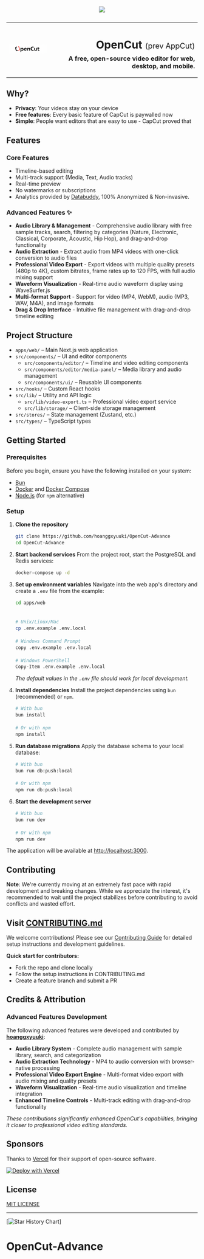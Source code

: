 <h1 align="center">
    <img src="https://readme-typing-svg.herokuapp.com/?font=Righteous&size=35&center=true&vCenter=true&width=500&height=70&duration=4000&lines=Remake+By+hoanggxyuuki;" />
</h1>
<table width="100%">
  <tr>
    <td align="left" width="120">
      <img src="apps/web/public/logo.png" alt="OpenCut Logo" width="100" />
    </td>
    <td align="right">
      <h1>OpenCut <span style="font-size: 0.7em; font-weight: normal;">(prev AppCut)</span></h1>
      <h3 style="margin-top: -10px;">A free, open-source video editor for web, desktop, and mobile.</h3>
    </td>
  </tr>
</table>

## Why?

- **Privacy**: Your videos stay on your device
- **Free features**: Every basic feature of CapCut is paywalled now
- **Simple**: People want editors that are easy to use - CapCut proved that

## Features

### Core Features
- Timeline-based editing
- Multi-track support (Media, Text, Audio tracks)
- Real-time preview
- No watermarks or subscriptions
- Analytics provided by [Databuddy](https://www.databuddy.cc?utm_source=opencut), 100% Anonymized & Non-invasive.

### Advanced Features ✨
- **Audio Library & Management** - Comprehensive audio library with free sample tracks, search, filtering by categories (Nature, Electronic, Classical, Corporate, Acoustic, Hip Hop), and drag-and-drop functionality
- **Audio Extraction** - Extract audio from MP4 videos with one-click conversion to audio files
- **Professional Video Export** - Export videos with multiple quality presets (480p to 4K), custom bitrates, frame rates up to 120 FPS, with full audio mixing support
- **Waveform Visualization** - Real-time audio waveform display using WaveSurfer.js
- **Multi-format Support** - Support for video (MP4, WebM), audio (MP3, WAV, M4A), and image formats
- **Drag & Drop Interface** - Intuitive file management with drag-and-drop timeline editing

## Project Structure

- `apps/web/` – Main Next.js web application
- `src/components/` – UI and editor components
  - `src/components/editor/` – Timeline and video editing components
  - `src/components/editor/media-panel/` – Media library and audio management
  - `src/components/ui/` – Reusable UI components
- `src/hooks/` – Custom React hooks
- `src/lib/` – Utility and API logic
  - `src/lib/video-export.ts` – Professional video export service
  - `src/lib/storage/` – Client-side storage management
- `src/stores/` – State management (Zustand, etc.)
- `src/types/` – TypeScript types

## Getting Started

### Prerequisites

Before you begin, ensure you have the following installed on your system:

- [Bun](https://bun.sh/docs/installation)
- [Docker](https://docs.docker.com/get-docker/) and [Docker Compose](https://docs.docker.com/compose/install/)
- [Node.js](https://nodejs.org/en/) (for `npm` alternative)

### Setup

1.  **Clone the repository**

    ```bash
    git clone https://github.com/hoanggxyuuki/OpenCut-Advance
    cd OpenCut-Advance
    ```

2.  **Start backend services**
    From the project root, start the PostgreSQL and Redis services:

    ```bash
    docker-compose up -d
    ```

3.  **Set up environment variables**
    Navigate into the web app's directory and create a `.env` file from the example:

    ```bash
    cd apps/web


    # Unix/Linux/Mac
    cp .env.example .env.local

    # Windows Command Prompt
    copy .env.example .env.local

    # Windows PowerShell
    Copy-Item .env.example .env.local
    ```

    _The default values in the `.env` file should work for local development._

4.  **Install dependencies**
    Install the project dependencies using `bun` (recommended) or `npm`.

    ```bash
    # With bun
    bun install

    # Or with npm
    npm install
    ```

5.  **Run database migrations**
    Apply the database schema to your local database:

    ```bash
    # With bun
    bun run db:push:local

    # Or with npm
    npm run db:push:local
    ```

6.  **Start the development server**

    ```bash
    # With bun
    bun run dev

    # Or with npm
    npm run dev
    ```

The application will be available at [http://localhost:3000](http://localhost:3000).

## Contributing

**Note**: We're currently moving at an extremely fast pace with rapid development and breaking changes. While we appreciate the interest, it's recommended to wait until the project stabilizes before contributing to avoid conflicts and wasted effort.

## Visit [CONTRIBUTING.md](.github/CONTRIBUTING.md)

We welcome contributions! Please see our [Contributing Guide](.github/CONTRIBUTING.md) for detailed setup instructions and development guidelines.

**Quick start for contributors:**

- Fork the repo and clone locally
- Follow the setup instructions in CONTRIBUTING.md
- Create a feature branch and submit a PR

## Credits & Attribution

### Advanced Features Development
The following advanced features were developed and contributed by **[hoanggxyuuki](https://github.com/hoanggxyuuki)**:

- **Audio Library System** - Complete audio management with sample library, search, and categorization
- **Audio Extraction Technology** - MP4 to audio conversion with browser-native processing
- **Professional Video Export Engine** - Multi-format video export with audio mixing and quality presets
- **Waveform Visualization** - Real-time audio visualization and timeline integration
- **Enhanced Timeline Controls** - Multi-track editing with drag-and-drop functionality

*These contributions significantly enhanced OpenCut's capabilities, bringing it closer to professional video editing standards.*

## Sponsors

Thanks to [Vercel](https://vercel.com?utm_source=github-opencut&utm_campaign=oss) for their support of open-source software.

[![Deploy with Vercel](https://vercel.com/button)](https://vercel.com/new/clone?repository-url=https%3A%2F%2Fgithub.com%2Fhoanggxyuuki%2FOpenCut-Advance%26project-name%3Dopencut%26repository-name%3Dopencut)

## License

[MIT LICENSE](LICENSE)

---

[![Star History Chart](https://api.star-history.com/svg?repos=opencut-app/opencut&type=Date)]
# OpenCut-Advance
